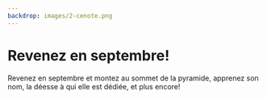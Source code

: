 ```yaml
---
backdrop: images/2-cenote.png
---
```


# Revenez en septembre!

Revenez en septembre et montez au sommet de la pyramide, apprenez son nom, la déesse à qui elle est dédiée, et plus encore!